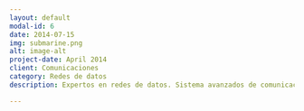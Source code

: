 ```yaml
---
layout: default
modal-id: 6
date: 2014-07-15
img: submarine.png
alt: image-alt
project-date: April 2014
client: Comunicaciones 
category: Redes de datos
description: Expertos en redes de datos. Sistema avanzados de comunicaciones como base para realizar espacios al servicio de sus ocupantes.

---
```

